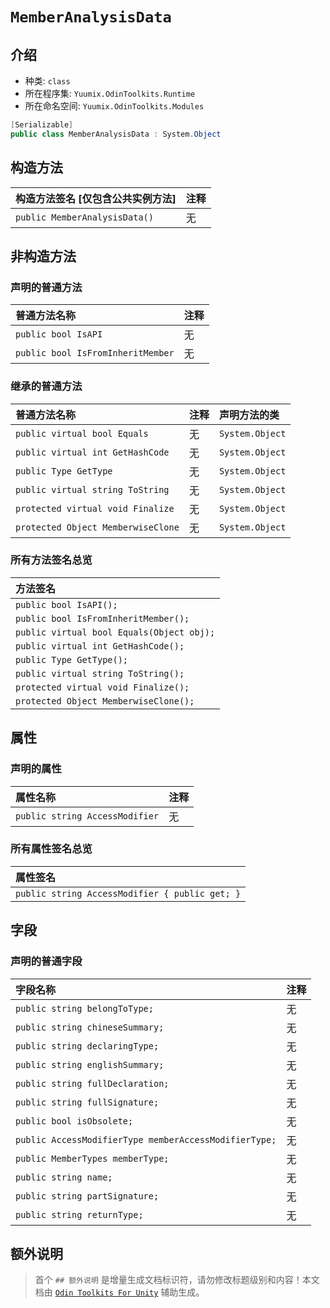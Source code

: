 ﻿# `MemberAnalysisData`

## 介绍

- 种类: `class`
- 所在程序集: `Yuumix.OdinToolkits.Runtime`
- 所在命名空间: `Yuumix.OdinToolkits.Modules`

``` csharp
[Serializable]
public class MemberAnalysisData : System.Object
```

## 构造方法

| 构造方法签名 [仅包含公共实例方法] | 注释 |
| :--- | :--- |
| `public MemberAnalysisData()` | 无 |

## 非构造方法

### 声明的普通方法

| 普通方法名称 | 注释 |
| :--- | :--- | 
| `public bool IsAPI` | 无 |
| `public bool IsFromInheritMember` | 无 |

### 继承的普通方法

| 普通方法名称 | 注释 | 声明方法的类 |
| :--- | :--- | :--- |
| `public virtual bool Equals` | 无 | `System.Object` |
| `public virtual int GetHashCode` | 无 | `System.Object` |
| `public Type GetType` | 无 | `System.Object` |
| `public virtual string ToString` | 无 | `System.Object` |
| `protected virtual void Finalize` | 无 | `System.Object` |
| `protected Object MemberwiseClone` | 无 | `System.Object` |

### 所有方法签名总览

| 方法签名 |
| :--- | 
| `public bool IsAPI();` |
| `public bool IsFromInheritMember();` |
| `public virtual bool Equals(Object obj);` |
| `public virtual int GetHashCode();` |
| `public Type GetType();` |
| `public virtual string ToString();` |
| `protected virtual void Finalize();` |
| `protected Object MemberwiseClone();` |

## 属性

### 声明的属性

| 属性名称 | 注释 |
| :--- | :--- |
| `public string AccessModifier` | 无 |

### 所有属性签名总览

| 属性签名 |
| :--- | 
| `public string AccessModifier { public get; }` |
## 字段

### 声明的普通字段

| 字段名称 | 注释 | 
| :--- | :--- | 
| `public string belongToType;` | 无 |
| `public string chineseSummary;` | 无 |
| `public string declaringType;` | 无 |
| `public string englishSummary;` | 无 |
| `public string fullDeclaration;` | 无 |
| `public string fullSignature;` | 无 |
| `public bool isObsolete;` | 无 |
| `public AccessModifierType memberAccessModifierType;` | 无 |
| `public MemberTypes memberType;` | 无 |
| `public string name;` | 无 |
| `public string partSignature;` | 无 |
| `public string returnType;` | 无 |

## 额外说明

> 首个 `## 额外说明` 是增量生成文档标识符，请勿修改标题级别和内容！本文档由 [`Odin Toolkits For Unity`](https://github.com/yuumixcode/OdinToolkits-For-Unity) 辅助生成。
